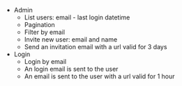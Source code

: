 - Admin
  - List users: email - last login datetime
  - Pagination
  - Filter by email
  - Invite new user: email and name
  - Send an invitation email with a url valid for 3 days
- Login
  - Login by email
  - An login email is sent to the user
  - An email is sent to the user with a url valid for 1 hour
